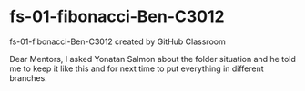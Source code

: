 # fs-01-fibonacci-Ben-C3012
fs-01-fibonacci-Ben-C3012 created by GitHub Classroom



Dear Mentors,
I asked Yonatan Salmon about the folder situation and he told me to keep it like this 
and for next time to put everything in different branches.
